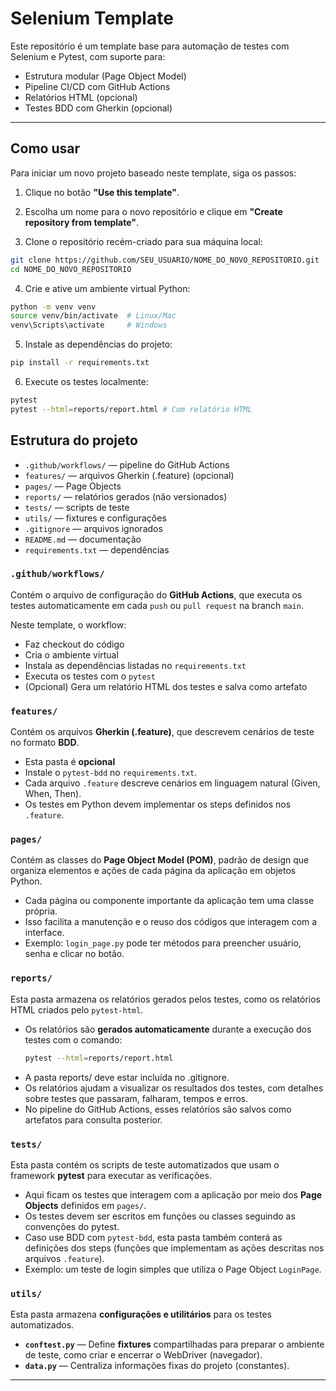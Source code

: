 # Selenium Template

Este repositório é um template base para automação de testes com Selenium e Pytest, com suporte para:

- Estrutura modular (Page Object Model)
- Pipeline CI/CD com GitHub Actions
- Relatórios HTML (opcional)
- Testes BDD com Gherkin (opcional)


---

## Como usar

Para iniciar um novo projeto baseado neste template, siga os passos:

1. Clique no botão **"Use this template"**.

2. Escolha um nome para o novo repositório e clique em **"Create repository from template"**.

3. Clone o repositório recém-criado para sua máquina local:
```bash
git clone https://github.com/SEU_USUARIO/NOME_DO_NOVO_REPOSITORIO.git
cd NOME_DO_NOVO_REPOSITORIO
```

4. Crie e ative um ambiente virtual Python:
```bash
python -m venv venv
source venv/bin/activate  # Linux/Mac
venv\Scripts\activate     # Windows
```

5. Instale as dependências do projeto:
```bash
pip install -r requirements.txt
```

6. Execute os testes localmente:
```bash
pytest
pytest --html=reports/report.html # Com relatório HTML
```


## Estrutura do projeto

- `.github/workflows/` — pipeline do GitHub Actions 
- `features/` — arquivos Gherkin (.feature) (opcional)  
- `pages/` — Page Objects  
- `reports/` — relatórios gerados (não versionados)  
- `tests/` — scripts de teste  
- `utils/` — fixtures e configurações 
- `.gitignore` — arquivos ignorados  
- `README.md` — documentação 
- `requirements.txt` — dependências  

### `.github/workflows/`

Contém o arquivo de configuração do **GitHub Actions**, que executa os testes automaticamente em cada `push` ou `pull request` na branch `main`.

Neste template, o workflow:
- Faz checkout do código
- Cria o ambiente virtual
- Instala as dependências listadas no `requirements.txt`
- Executa os testes com o `pytest`
- (Opcional) Gera um relatório HTML dos testes e salva como artefato

### `features/`

Contém os arquivos **Gherkin (.feature)**, que descrevem cenários de teste no formato **BDD**.

- Esta pasta é **opcional**
- Instale o `pytest-bdd` no `requirements.txt`.
- Cada arquivo `.feature` descreve cenários em linguagem natural (Given, When, Then).
- Os testes em Python devem implementar os steps definidos nos `.feature`.

### `pages/`

Contém as classes do **Page Object Model (POM)**, padrão de design que organiza elementos e ações de cada página da aplicação em objetos Python.

- Cada página ou componente importante da aplicação tem uma classe própria.
- Isso facilita a manutenção e o reuso dos códigos que interagem com a interface.
- Exemplo: `login_page.py` pode ter métodos para preencher usuário, senha e clicar no botão.

### `reports/`

Esta pasta armazena os relatórios gerados pelos testes, como os relatórios HTML criados pelo `pytest-html`.

- Os relatórios são **gerados automaticamente** durante a execução dos testes com o comando:
  ```bash
  pytest --html=reports/report.html
  ```
- A pasta reports/ deve estar incluída no .gitignore.
- Os relatórios ajudam a visualizar os resultados dos testes, com detalhes sobre testes que passaram, falharam, tempos e erros.
- No pipeline do GitHub Actions, esses relatórios são salvos como artefatos para consulta posterior.

### `tests/`

Esta pasta contém os scripts de teste automatizados que usam o framework **pytest** para executar as verificações.

- Aqui ficam os testes que interagem com a aplicação por meio dos **Page Objects** definidos em `pages/`.
- Os testes devem ser escritos em funções ou classes seguindo as convenções do pytest.
- Caso use BDD com `pytest-bdd`, esta pasta também conterá as definições dos steps (funções que implementam as ações descritas nos arquivos `.feature`).
- Exemplo: um teste de login simples que utiliza o Page Object `LoginPage`.

### `utils/`

Esta pasta armazena **configurações e utilitários** para os testes automatizados.

- **`conftest.py`** — Define **fixtures** compartilhadas para preparar o ambiente de teste, como criar e encerrar o WebDriver (navegador).  
- **`data.py`** — Centraliza informações fixas do projeto (constantes).


---